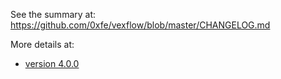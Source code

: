 See the summary at: https://github.com/0xfe/vexflow/blob/master/CHANGELOG.md

More details at:

-   [version 4.0.0](./Changelog-v.-4.0.0)
